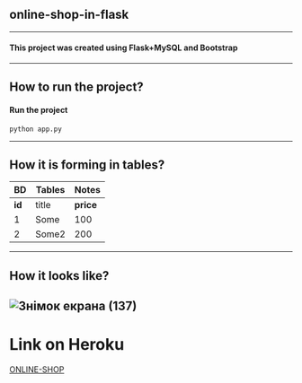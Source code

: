 ## online-shop-in-flask
---------------------------------

#### This project was created using Flask+MySQL and Bootstrap
---------------------------------

## How to run the project?

#### Run the project

```
python app.py
```
------------------------------------

## How it is forming in tables?


BD |  Tables | Notes
--- | --- | ---
**id**| title | **price** | isActive
1 | Some | 100 | True
2 | Some2| 200 | False

----------------------------------

## How it looks like?
![Знімок екрана (137)](https://user-images.githubusercontent.com/69985852/126279643-0f3e33cc-b49e-476f-8fce-4a4007e25c10.png)
-----------------------------------------------------------------------------------------------------------------------------


# Link on Heroku

[ONLINE-SHOP](https://maksikos-ctrl-online-shop.herokuapp.com)


